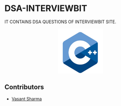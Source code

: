 # DSA-INTERVIEWBIT
IT CONTAINS DSA QUESTIONS OF INTERVIEWBIT SITE.
<div align="center"><img src="language.png" alt="C language logo" height=150/></div>

## Contributors
* [Vasant Sharma](https://github.com/sharmavasant/)
